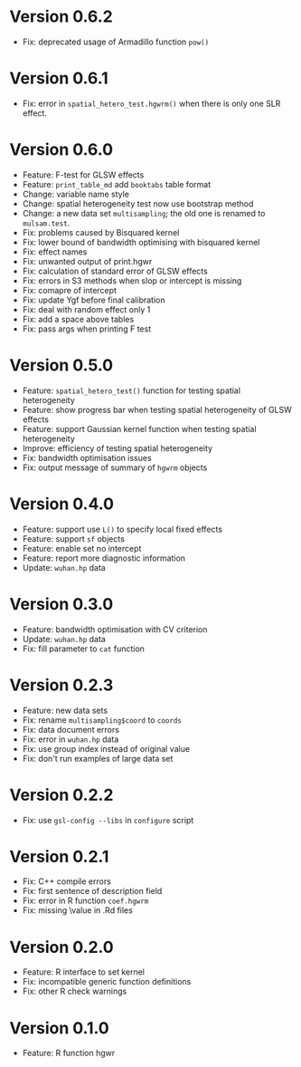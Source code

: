 # Version 0.6.2

- Fix: deprecated usage of Armadillo function `pow()`

# Version 0.6.1

- Fix: error in `spatial_hetero_test.hgwrm()` when there is only one SLR effect.

# Version 0.6.0

- Feature: F-test for GLSW effects
- Feature: `print_table_md` add `booktabs` table format
- Change: variable name style
- Change: spatial heterogeneity test now use bootstrap method
- Change: a new data set `multisampling`; the old one is renamed to `mulsam.test`.
- Fix: problems caused by Bisquared kernel
- Fix: lower bound of bandwidth optimising with bisquared kernel
- Fix: effect names
- Fix: unwanted output of print.hgwr
- Fix: calculation of standard error of GLSW effects
- Fix: errors in S3 methods when slop or intercept is missing
- Fix: comapre of intercept
- Fix: update Ygf before final calibration
- Fix: deal with random effect only 1
- Fix: add a space above tables
- Fix: pass args when printing F test

# Version 0.5.0

- Feature: `spatial_hetero_test()` function for testing spatial heterogeneity
- Feature: show progress bar when testing spatial heterogeneity of GLSW effects
- Feature: support Gaussian kernel function when testing spatial heterogeneity
- Improve: efficiency of testing spatial heterogeneity
- Fix: bandwidth optimisation issues
- Fix: output message of summary of `hgwrm` objects

# Version 0.4.0

- Feature: support use `L()` to specify local fixed effects
- Feature: support `sf` objects
- Feature: enable set no intercept
- Feature: report more diagnostic information
- Update: `wuhan.hp` data

# Version 0.3.0

- Feature: bandwidth optimisation with CV criterion
- Update: `wuhan.hp` data
- Fix: fill parameter to `cat` function

# Version 0.2.3

- Feature: new data sets
- Fix: rename `multisampling$coord` to `coords`
- Fix: data document errors
- Fix: error in `wuhan.hp` data
- Fix: use group index instead of original value
- Fix: don't run examples of large data set

# Version 0.2.2

- Fix: use `gsl-config --libs` in `configure` script

# Version 0.2.1

- Fix: C++ compile errors
- Fix: first sentence of description field
- Fix: error in R function `coef.hgwrm`
- Fix: missing \value in .Rd files

# Version 0.2.0

- Feature: R interface to set kernel
- Fix: incompatible generic function definitions
- Fix: other R check warnings

# Version 0.1.0

- Feature: R function hgwr
